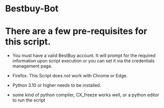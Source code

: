 # Bestbuy-Bot

# There are a few pre-requisites for this script.

- You must have a valid BestBuy account. 
It will prompt for the required information upon script execution or you can set it via the credentials management page.

- Firefox. This Script does not work with Chrome or Edge.

- Python 3.10 or higher needs to be installed.

- some kind of python compiler, CX_freeze works well, or a python editor to run the script
